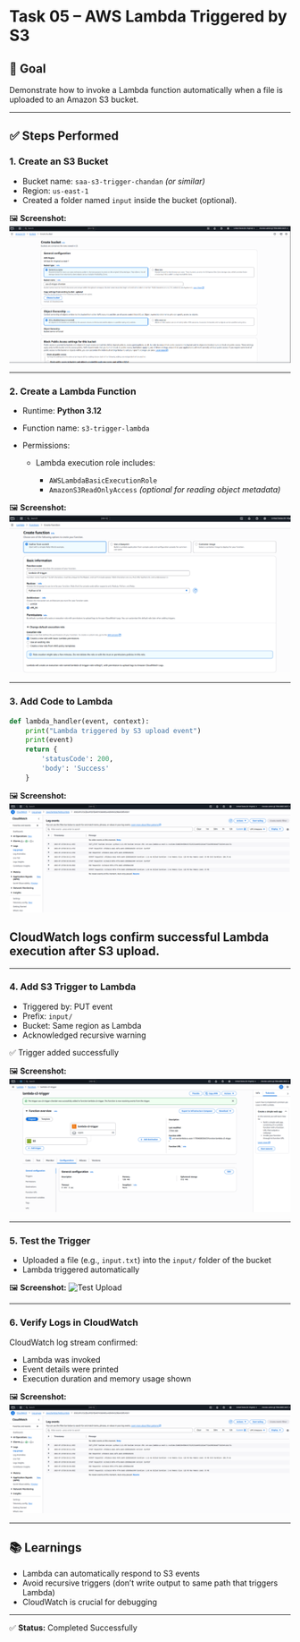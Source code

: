 # Task 05 – AWS Lambda Triggered by S3

## 📌 Goal

Demonstrate how to invoke a Lambda function automatically when a file is uploaded to an Amazon S3 bucket.

---

## ✅ Steps Performed

### 1. Create an S3 Bucket

* Bucket name: `saa-s3-trigger-chandan` *(or similar)*
* Region: `us-east-1`
* Created a folder named `input` inside the bucket (optional).

🖼️ **Screenshot:**
![Bucket Setup](bucket-setup.PNG)

---

### 2. Create a Lambda Function

* Runtime: **Python 3.12**
* Function name: `s3-trigger-lambda`
* Permissions:

  * Lambda execution role includes:

    * `AWSLambdaBasicExecutionRole`
    * `AmazonS3ReadOnlyAccess` *(optional for reading object metadata)*

🖼️ **Screenshot:**
![Lambda Creation](lambda-create.PNG)

---

### 3. Add Code to Lambda

```python
def lambda_handler(event, context):
    print("Lambda triggered by S3 upload event")
    print(event)
    return {
        'statusCode': 200,
        'body': 'Success'
    }

```


🖼️ **Screenshot:**  
![Lambda logs](lambda-logs.PNG)
## CloudWatch logs confirm successful Lambda execution after S3 upload.
---

### 4. Add S3 Trigger to Lambda

* Triggered by: PUT event
* Prefix: `input/`
* Bucket: Same region as Lambda
* Acknowledged recursive warning

✅ Trigger added successfully

🖼️ **Screenshot:**
![Trigger Setup](trigger.PNG)

---

### 5. Test the Trigger

* Uploaded a file (e.g., `input.txt`) into the `input/` folder of the bucket
* Lambda triggered automatically

🖼️ **Screenshot:**
![Test Upload](test-upload.PNG)

---

### 6. Verify Logs in CloudWatch

CloudWatch log stream confirmed:

* Lambda was invoked
* Event details were printed
* Execution duration and memory usage shown

🖼️ **Screenshot:**
![Lambda Logs](lambda-logs.PNG)

---

## 📚 Learnings

* Lambda can automatically respond to S3 events
* Avoid recursive triggers (don’t write output to same path that triggers Lambda)
* CloudWatch is crucial for debugging

---

✅ **Status:** Completed Successfully
